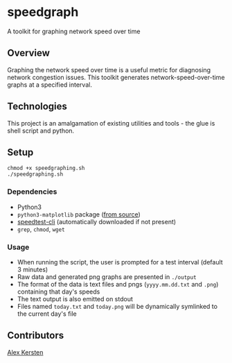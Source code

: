 # speedgraph
A toolkit for graphing network speed over time

## Overview

Graphing the network speed over time is a useful metric for diagnosing network congestion issues. This toolkit generates network-speed-over-time graphs at a specified interval.

## Technologies

This project is an amalgamation of existing utilities and tools - the glue is shell script and python.

## Setup

```
chmod +x speedgraphing.sh
./speedgraphing.sh
```

### Dependencies

* Python3
* `python3-matplotlib` package ([from source](http://matplotlib.org/downloads.html))
* [speedtest-cli](https://github.com/sivel/speedtest-cli) (automatically downloaded if not present)
* `grep`, `chmod`, `wget`

### Usage

* When running the script, the user is prompted for a test interval (default 3 minutes)
* Raw data and generated png graphs are presented in `./output`
* The format of the data is text files and pngs (`yyyy.mm.dd.txt` and `.png`) containing that day's speeds
* The text output is also emitted on stdout
* Files named `today.txt` and `today.png` will be dynamically symlinked to the current day's file

## Contributors

[Alex Kersten](http://kersten.email)

